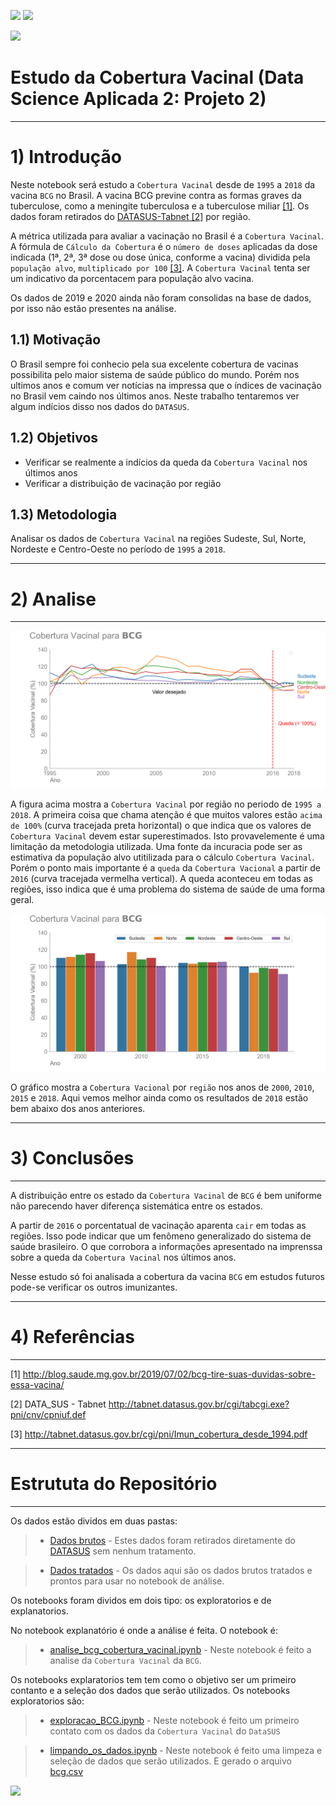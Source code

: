 ![](https://img.shields.io/github/last-commit/HenriqueCCdA/bootCampAluraDataScience?style=plasti&ccolor=blue)
![](https://img.shields.io/badge/Autor-Henrique%20C%20C%20de%20Andrade-blue)

![](https://play-lh.googleusercontent.com/E5OY3A9Nf-XieZN5Ah6KfPIDbFpLR_j5fFOLbl-aYDrRiFAvensqRJjZpWFRA_yyNg)

# Estudo da Cobertura Vacinal (Data Science Aplicada 2: Projeto 2)

---
# 1) Introdução 

Neste notebook será estudo a ``Cobertura Vacinal`` desde de ``1995`` a ``2018`` da vacina ``BCG`` no Brasil. A vacina BCG previne contra as formas graves da tuberculose, como a meningite tuberculosa e a tuberculose miliar [[1]](http://blog.saude.mg.gov.br/2019/07/02/bcg-tire-suas-duvidas-sobre-essa-vacina/). Os dados foram retirados do [DATASUS-Tabnet [2]](http://tabnet.datasus.gov.br/cgi/tabcgi.exe?pni/cnv/cpniuf.def) por região.

A métrica utilizada para avaliar a vacinação no Brasil é a ``Cobertura Vacinal``. A fórmula de ``Cálculo da Cobertura`` é o ``número de doses`` aplicadas da dose indicada (1ª, 2ª, 3ª dose ou dose única, conforme a vacina) dividida pela ``população alvo``, ``multiplicado por 100`` [[3]](http://tabnet.datasus.gov.br/cgi/pni/Imun_cobertura_desde_1994.pdf). A ``Cobertura Vacinal`` tenta ser um indicativo da porcentacem para população alvo vacina.

Os dados de 2019 e 2020 ainda não foram consolidas na base de dados, por isso não estão presentes na análise.

## 1.1) Motivação

O Brasil sempre foi conhecio pela sua excelente cobertura de vacinas possibilita pelo maior sistema de saúde público do mundo. Porém nos ultimos anos e comum ver notícias na impressa que o índices de vacinação no Brasil vem caindo nos últimos anos. Neste trabalho tentaremos ver algum indícios disso nos dados do ``DATASUS``. 

## 1.2) Objetivos

* Verificar se realmente a indícios da queda da ``Cobertura Vacinal`` nos últimos anos
* Verificar a distribuição de vacinação por região

## 1.3) Metodologia

Analisar os dados de ``Cobertura Vacinal`` na regiões Sudeste, Sul, Norte, Nordeste e Centro-Oeste no período de ``1995`` a ``2018``.

---
# 2) Analise
---

![GrafLinha](https://github.com/HenriqueCCdA/BC_DS_Projeto2/blob/e8edd7e043e1b13146d1045bbd2cb4395086fa4d/Fig/Geradas/BCG_linha.png)

A figura acima mostra a ``Cobertura Vacinal`` por região no periodo de ``1995 a 2018``. A primeira coisa que chama atenção é que muitos valores estão ``acima de 100%`` (curva tracejada preta horizontal) o que indica que os valores de ``Cobertura Vacinal`` devem estar superestimados. Isto provavelemente é uma limitação da metodologia utilizada. Uma fonte da incuracia pode ser as estimativa da população alvo utitilizada para o cálculo ``Cobertura Vacinal``. Porém o ponto mais importante é a ``queda`` da ``Cobertura Vacional`` a partir de ``2016`` (curva tracejada vermelha vertical). A queda aconteceu em todas as regiões, isso indica que é uma problema do sistema de saúde de uma forma geral.

![GrafBar](https://github.com/HenriqueCCdA/BC_DS_Projeto2/blob/main/Fig/Geradas/BCG_bar.png)

O gráfico mostra a ``Cobertura Vacional`` por ``região`` nos anos de ``2000``, ``2010``, ``2015`` e ``2018``. Aqui vemos melhor ainda como os resultados de ``2018`` estão bem abaixo dos anos anteriores.


---
# 3) Conclusões
---

A distribuição entre os estado da ``Cobertura Vacinal`` de ``BCG`` é bem uniforme não parecendo haver diferença sistemática entre os estados. 

A partir de ``2016`` o porcentatual de vacinação aparenta ``cair`` em todas as regiões. Isso pode indicar que um fenômeno generalizado do sistema de saúde brasileiro. O que corrobora a informações apresentado na imprenssa sobre a queda da ``Cobertura Vacinal`` nos últimos anos.

Nesse estudo só foi analisada a cobertura da vacina ``BCG`` em estudos futuros pode-se verificar os outros imunizantes.

---
# 4) Referências
---

[1]        http://blog.saude.mg.gov.br/2019/07/02/bcg-tire-suas-duvidas-sobre-essa-vacina/

[2] DATA_SUS - Tabnet http://tabnet.datasus.gov.br/cgi/tabcgi.exe?pni/cnv/cpniuf.def

[3] http://tabnet.datasus.gov.br/cgi/pni/Imun_cobertura_desde_1994.pdf

---
# Estrututa do Repositório
---

Os dados estão dividos em duas pastas: 

> * [Dados brutos](https://github.com/HenriqueCCdA/BC_DS_Projeto2/tree/main/Dados/Bruto) - Estes dados foram retirados diretamente do [DATASUS](http://tabnet.datasus.gov.br/cgi/tabcgi.exe?pni/cnv/cpniuf.def) sem nenhum tratamento.

> * [Dados tratados](https://github.com/HenriqueCCdA/BC_DS_Projeto2/tree/main/Dados/Tratados) - Os dados aqui são os dados brutos tratados e prontos para usar no notebook de análise.


Os notebooks foram dividos em dois tipo: os exploratorios e de explanatorios.

No notebook explanatório é onde a análise é feita. O notebook é:

> * [analise_bcg_cobertura_vacinal.ipynb](https://github.com/HenriqueCCdA/BC_DS_Projeto2/blob/main/Notebooks/Explanatorios/analise_bcg_cobertura_vacinal.ipynb) -  Neste notebook é feito a analise da ``Cobertura Vacinal`` da ``BCG``. 


Os notebooks explaratorios tem tem como o objetivo ser um primeiro contanto e a seleção dos dados que serão utilizados. Os notebooks exploratorios são:

> * [exploracao_BCG.ipynb](https://github.com/HenriqueCCdA/BC_DS_Projeto2/blob/main/Notebooks/Exploratorios/exploracao_BCG.ipynb) - Neste notebook é feito um primeiro contato com os dados da ``Cobertura Vacinal`` do ``DataSUS`` 

> * [limpando_os_dados.ipynb](https://github.com/HenriqueCCdA/BC_DS_Projeto2/blob/main/Notebooks/Exploratorios/limpando_os_dados.ipynb) - Neste notebook é feito uma limpeza e seleção de dados que serão utilizados. E gerado o arquivo [bcg.csv](https://github.com/HenriqueCCdA/BC_DS_Projeto2/blob/main/Dados/Tratados/bcg.csv)


[<img src="https://img.shields.io/badge/mail-EA4335?style=flat-square&logo=Gmail&logoColor=white" />](henrique.ccda@gmail.com)
